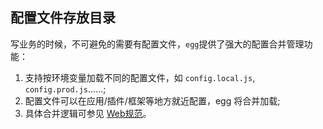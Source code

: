 ## 配置文件存放目录

写业务的时候，不可避免的需要有配置文件，`egg`提供了强大的配置合并管理功能：

1. 支持按环境变量加载不同的配置文件，如 `config.local.js`, `config.prod.js`......;
2. 配置文件可以在应用/插件/框架等地方就近配置，egg 将合并加载;
3. 具体合并逻辑可参见 [Web规范](http://gitlab.alibaba-inc.com/node/team/blob/master/web.md)。
